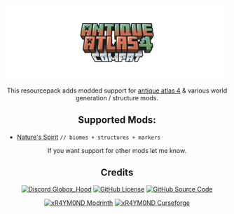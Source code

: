 <center>
  
![antique atlas 4 compat title wide](Gallery/antique_atlas_compat_title_wide.png)

This resourcepack adds modded support for [antique atlas 4](https://modrinth.com/mod/antique-atlas-4) & various world generation / structure mods.

## Supported Mods:
</center>

- [Nature's Spirit](https://modrinth.com/mod/natures-spirit) `// biomes + structures + markers`

<center>

If you want support for other mods let me know.  

## Credits

<a href="https://discord.gg/2peBqWRwVp" target="_blank">
<img alt="Discord Globox_Hood" src="https://img.shields.io/discord/745451299713056791?color=7289DA&label=DISCORD&logo=discord&logoColor=white&style=for-the-badge"></a>
<a href="https://github.com/xR4YM0ND/Antique-Atlas-4-Compat/tree/main/LICENSE" target="_blank">
<img alt="GitHub License" src="https://img.shields.io/github/license/xR4YM0ND/Antique-Atlas-4-Compat?style=for-the-badge"></a>
<a href="https://github.com/xR4YM0ND/Antique-Atlas-4-Compat" target="_blank">
<img alt="GitHub Source Code" src="https://img.shields.io/badge/Github-Source_Code-lightgrey?style=for-the-badge"></a>
<p></p>
<a href="https://modrinth.com/user/xR4YM0ND" target="_blank">
<img alt="xR4YM0ND Modrinth" src="https://img.shields.io/badge/Modrinth-xR4YM0ND-1bd96a?style=for-the-badge"></a>
<a href="https://www.curseforge.com/members/xr4ym0nd/projects" target="_blank"><img alt="xR4YM0ND Curseforge" src="https://img.shields.io/badge/Curseforge-xR4YM0ND-f16436?style=for-the-badge"></a>

</center>